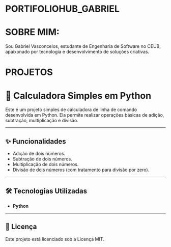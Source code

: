 # PORTIFOLIOHUB_GABRIEL
# SOBRE MIM:
Sou Gabriel Vasconcelos, estudante de Engenharia de Software no CEUB, apaixonado por tecnologia e desenvolvimento de soluções criativas.

# PROJETOS 
# 🚀 Calculadora Simples em Python

Este é um projeto simples de calculadora de linha de comando desenvolvida em Python. Ela permite realizar operações básicas de adição, subtração, multiplicação e divisão.

---

## ✨ Funcionalidades

* Adição de dois números.
* Subtração de dois números.
* Multiplicação de dois números.
* Divisão de dois números (com tratamento para divisão por zero).

---

## 🛠️ Tecnologias Utilizadas

* **Python**

---


## 📄 Licença

Este projeto está licenciado sob a Licença MIT.



